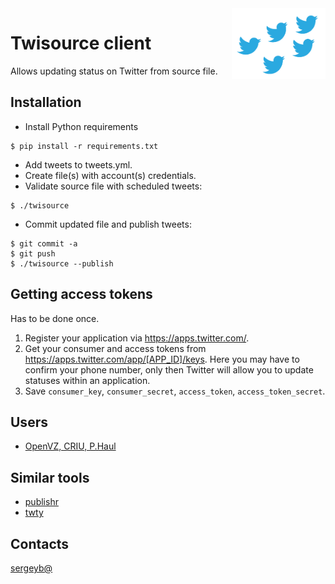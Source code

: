 <img width=150 src="tweets.png" align="right" />

Twisource client
================

Allows updating status on Twitter from source file.

## Installation

- Install Python requirements

```
$ pip install -r requirements.txt
```

- Add tweets to tweets.yml.
- Create file(s) with account(s) credentials.
- Validate source file with scheduled tweets:

```
$ ./twisource
```

- Commit updated file and publish tweets:

```
$ git commit -a
$ git push
$ ./twisource --publish
```

## Getting access tokens

Has to be done once.

1. Register your application via <https://apps.twitter.com/>.
2. Get your consumer and access tokens from
   <https://apps.twitter.com/app/[APP_ID]/keys>.
   Here you may have to confirm your phone number, only then Twitter will allow
   you to update statuses within an application.
3. Save `consumer_key`, `consumer_secret`, `access_token`,
   `access_token_secret`.

## Users

- [OpenVZ, CRIU, P.Haul](https://github.com/ligurio/openvz-smm)

## Similar tools

- [publishr](https://github.com/vti/publishr)
- [twty](https://github.com/mattn/twty)

## Contacts

[sergeyb@](https://twitter.com/estet)
